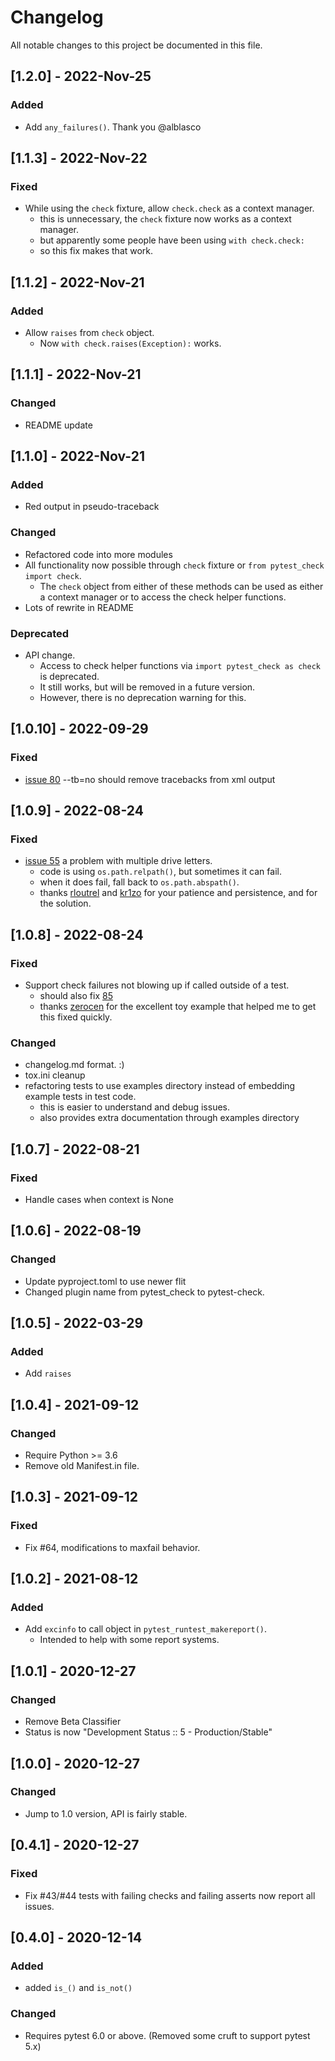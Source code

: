 # Changelog

All notable changes to this project  be documented in this file.
<!-- 
## [Unreleased] - yyyy-mm-dd

### Added

- nothing so far

### Fixed

- nothing so far

### Changed

- nothing so far 
-->
## [1.2.0] - 2022-Nov-25

### Added

- Add `any_failures()`. Thank you @alblasco

## [1.1.3] - 2022-Nov-22

### Fixed

- While using the `check` fixture, allow `check.check` as a context manager.
  - this is unnecessary, the `check` fixture now works as a context manager.
  - but apparently some people have been using `with check.check:`
  - so this fix makes that work.

## [1.1.2] - 2022-Nov-21

### Added

- Allow `raises` from `check` object. 
  - Now `with check.raises(Exception):` works.

## [1.1.1] - 2022-Nov-21

### Changed 

- README update

## [1.1.0] - 2022-Nov-21

### Added

- Red output in pseudo-traceback

### Changed 

- Refactored code into more modules
- All functionality now possible through `check` fixture or `from pytest_check import check`.
  - The `check` object from either of these methods can be used as either a context manager or to access the check helper functions.
- Lots of rewrite in README

### Deprecated
- API change.
  - Access to check helper functions via `import pytest_check as check` is deprecated.
  - It still works, but will be removed in a future version.
  - However, there is no deprecation warning for this.

## [1.0.10] - 2022-09-29

### Fixed

- [issue 80](https://github.com/okken/pytest-check/issues/80) --tb=no should remove tracebacks from xml output

## [1.0.9] - 2022-08-24

### Fixed 

- [issue 55](https://github.com/okken/pytest-check/issues/55) a problem with multiple drive letters.
  - code is using `os.path.relpath()`, but sometimes it can fail.
  - when it does fail, fall back to `os.path.abspath()`.
  - thanks [rloutrel](https://github.com/rloutrel) and [kr1zo](https://github.com/kr1zo) for your patience and persistence, and for the solution. 

## [1.0.8] - 2022-08-24

### Fixed

- Support check failures not blowing up if called outside of a test.
  - should also fix [85](https://github.com/okken/pytest-check/issues/85)
  - thanks [zerocen](https://github.com/zerocen) for the excellent toy example that helped me to get this fixed quickly.

### Changed

- changelog.md format. :)
- tox.ini cleanup
- refactoring tests to use examples directory instead of embedding example tests in test code.
  - this is easier to understand and debug issues.
  - also provides extra documentation through examples directory

## [1.0.7] - 2022-08-21

### Fixed

- Handle cases when context is None

## [1.0.6] - 2022-08-19

### Changed

- Update pyproject.toml to use newer flit
- Changed plugin name from pytest_check to pytest-check.


## [1.0.5] - 2022-03-29

### Added

- Add `raises`

## [1.0.4] - 2021-09-12

### Changed

- Require Python >= 3.6
- Remove old Manifest.in file.

## [1.0.3] - 2021-09-12

### Fixed

- Fix #64, modifications to maxfail behavior.

## [1.0.2] - 2021-08-12

### Added

- Add `excinfo` to call object in `pytest_runtest_makereport()`.
  - Intended to help with some report systems.

## [1.0.1] - 2020-12-27

### Changed

- Remove Beta Classifier
- Status is now "Development Status :: 5 - Production/Stable"

## [1.0.0] - 2020-12-27

### Changed

- Jump to 1.0 version, API is fairly stable.

## [0.4.1] - 2020-12-27

### Fixed

- Fix #43/#44 tests with failing checks and failing asserts now report all issues.

## [0.4.0] - 2020-12-14

### Added

- added `is_()` and `is_not()`

### Changed

- Requires pytest 6.0 or above. (Removed some cruft to support pytest 5.x)
